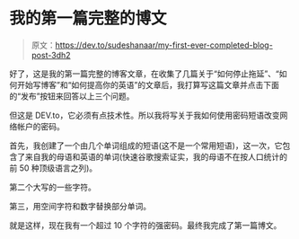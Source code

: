 # 我的第一篇完整的博文

> 原文：<https://dev.to/sudeshanaar/my-first-ever-completed-blog-post-3dh2>

好了，这是我的第一篇完整的博客文章，在收集了几篇关于“如何停止拖延”、“如何开始写博客”和“如何提高你的英语”的文章后，我打算写这篇文章并点击下面的“发布”按钮来回答以上三个问题。

但这是 DEV.to，它必须有点技术性。所以我将写关于我如何使用密码短语改变网络帐户的密码。

首先，我创建了一个由几个单词组成的短语(这不是一个常用短语)，这一次，它包含了来自我的母语和英语的单词(快速谷歌搜索证实，我的母语不在按人口统计的前 50 种顶级语言之列)。

第二个大写的一些字符。

第三，用空间字符和数字替换部分单词。

就是这样，现在我有一个超过 10 个字符的强密码。最终我完成了第一篇博文。